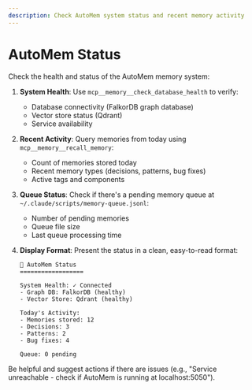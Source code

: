 ```yaml
---
description: Check AutoMem system status and recent memory activity
---
```


# AutoMem Status

Check the health and status of the AutoMem memory system:

1. **System Health**: Use `mcp__memory__check_database_health` to verify:
   - Database connectivity (FalkorDB graph database)
   - Vector store status (Qdrant)
   - Service availability

2. **Recent Activity**: Query memories from today using `mcp__memory__recall_memory`:
   - Count of memories stored today
   - Recent memory types (decisions, patterns, bug fixes)
   - Active tags and components

3. **Queue Status**: Check if there's a pending memory queue at `~/.claude/scripts/memory-queue.jsonl`:
   - Number of pending memories
   - Queue file size
   - Last queue processing time

4. **Display Format**: Present the status in a clean, easy-to-read format:
   ```
   🧠 AutoMem Status
   ==================
   
   System Health: ✓ Connected
   - Graph DB: FalkorDB (healthy)
   - Vector Store: Qdrant (healthy)
   
   Today's Activity:
   - Memories stored: 12
   - Decisions: 3
   - Patterns: 2
   - Bug fixes: 4
   
   Queue: 0 pending
   ```

Be helpful and suggest actions if there are issues (e.g., "Service unreachable - check if AutoMem is running at localhost:5050").
